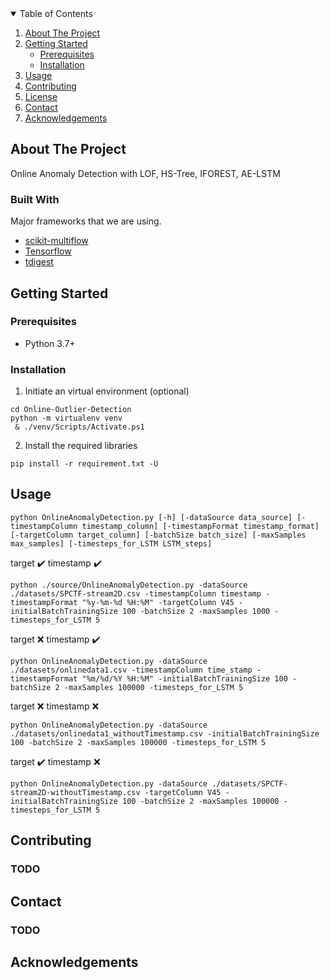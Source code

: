 
<!-- TABLE OF CONTENTS -->
<details open="open">
  <summary>Table of Contents</summary>
  <ol>
    <li>
      <a href="#about-the-project">About The Project</a>
    </li>
    <li>
      <a href="#getting-started">Getting Started</a>
      <ul>
        <li><a href="#prerequisites">Prerequisites</a></li>
        <li><a href="#installation">Installation</a></li>
      </ul>
    </li>
    <li><a href="#usage">Usage</a></li>
    <li><a href="#contributing">Contributing</a></li>
    <li><a href="#license">License</a></li>
    <li><a href="#contact">Contact</a></li>
    <li><a href="#acknowledgements">Acknowledgements</a></li>
  </ol>
</details>



<!-- ABOUT THE PROJECT -->
## About The Project
Online Anomaly Detection with LOF, HS-Tree, IFOREST, AE-LSTM

### Built With

Major frameworks that we are using.
* [scikit-multiflow](https://scikit-multiflow.readthedocs.io/en/stable/index.html#)
* [Tensorflow](https://www.tensorflow.org/)
* [tdigest](https://github.com/CamDavidsonPilon/tdigest)



<!-- GETTING STARTED -->
## Getting Started



### Prerequisites
* Python 3.7+

### Installation

1. Initiate an virtual environment (optional)
```
cd Online-Outlier-Detection
python -m virtualenv venv
 & ./venv/Scripts/Activate.ps1
```
2. Install the required libraries
```
pip install -r requirement.txt -U
```



<!-- USAGE EXAMPLES -->
## Usage
```
python OnlineAnomalyDetection.py [-h] [-dataSource data_source] [-timestampColumn timestamp_column] [-timestampFormat timestamp_format] [-targetColumn target_column] [-batchSize batch_size] [-maxSamples max_samples] [-timesteps_for_LSTM LSTM_steps]
```

target :heavy_check_mark: timestamp :heavy_check_mark:
```
python ./source/OnlineAnomalyDetection.py -dataSource ./datasets/SPCTF-stream2D.csv -timestampColumn timestamp -timestampFormat "%y-%m-%d %H:%M" -targetColumn V45 -initialBatchTrainingSize 100 -batchSize 2 -maxSamples 1000 -timesteps_for_LSTM 5
```

target :x: timestamp :heavy_check_mark:
```
python OnlineAnomalyDetection.py -dataSource ./datasets/onlinedata1.csv -timestampColumn time_stamp -timestampFormat "%m/%d/%Y %H:%M" -initialBatchTrainingSize 100 -batchSize 2 -maxSamples 100000 -timesteps_for_LSTM 5
```
target :x: timestamp :x:
```
python OnlineAnomalyDetection.py -dataSource ./datasets/onlinedata1_withoutTimestamp.csv -initialBatchTrainingSize 100 -batchSize 2 -maxSamples 100000 -timesteps_for_LSTM 5
```
target :heavy_check_mark: timestamp :x:
```
python OnlineAnomalyDetection.py -dataSource ./datasets/SPCTF-stream2D-withoutTimestamp.csv -targetColumn V45 -initialBatchTrainingSize 100 -batchSize 2 -maxSamples 100000 -timesteps_for_LSTM 5
```

<!-- CONTRIBUTING -->
## Contributing

### TODO





<!-- CONTACT -->
## Contact

### TODO



<!-- ACKNOWLEDGEMENTS -->
## Acknowledgements




